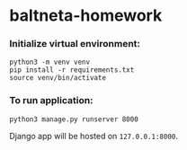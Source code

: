 # baltneta-homework

### Initialize virtual environment:
```
python3 -m venv venv
pip install -r requirements.txt
source venv/bin/activate
```

### To run application:
```
python3 manage.py runserver 8000
```

Django app will be hosted on `127.0.0.1:8000`.